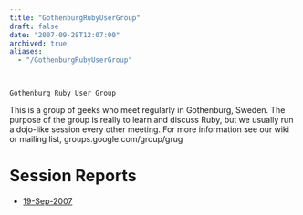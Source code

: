 ```yaml
---
title: "GothenburgRubyUserGroup"
draft: false
date: "2007-09-28T12:07:00"
archived: true
aliases:
  - "/GothenburgRubyUserGroup"

---
```

    Gothenburg Ruby User Group

This is a group of geeks who meet regularly in Gothenburg, Sweden. The
purpose of the group is really to learn and discuss Ruby, but we usually
run a dojo-like session every other meeting. For more information see
our wiki or mailing list, groups.google.com/group/grug

Session Reports
===============

-   [19-Sep-2007](/record/2007Sep19GRUG)


